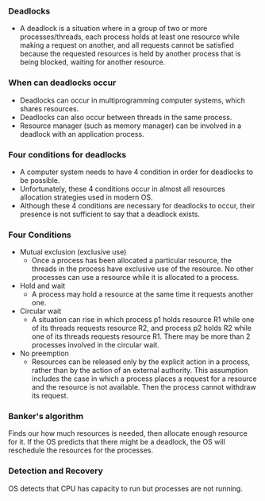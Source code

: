 ### Deadlocks
- A deadlock is a situation where in a group of two or more processes/threads, each process holds at least one resource while making a request on another, and all requests cannot be satisfied because the requested resources is held by another process that is being blocked, waiting for another resource.

### When can deadlocks occur
- Deadlocks can occur in multiprogramming computer systems, which shares resources. 
- Deadlocks can also occur between threads in the same process.
- Resource manager (such as memory manager) can be involved in a deadlock with an application process.

### Four conditions for deadlocks
- A computer system needs to have 4 condition in order for deadlocks to be possible.
- Unfortunately, these 4 conditions occur in almost all resources allocation strategies used in modern OS.
- Although these 4 conditions are necessary for deadlocks to occur, their presence is not sufficient to say that a deadlock exists.

### Four Conditions
- Mutual exclusion (exclusive use)
	- Once a process has been allocated a particular resource, the threads in the process have exclusive use of the resource. No other processes can use a resource while it is allocated to a process.
- Hold and wait 
	- A process may hold a resource at the same time it requests another one.
- Circular wait 
	- A situation can rise in which process p1 holds resource R1 while one of its threads requests resource R2, and process p2 holds R2 while one of its threads requests resource R1. There may be more than 2 processes involved in the circular wait.
- No preemption
	- Resources can be released only by the explicit action in a process, rather than by the action of an external authority. This assumption includes the case in which a process places a request for a resource and the resource is not available. Then the process cannot withdraw its request.

### Banker's algorithm
Finds our how much resources is needed, then allocate enough resource for it. If the OS predicts that there might be a deadlock, the OS will reschedule the resources for the processes.

### Detection and Recovery
OS detects that CPU has capacity to run but processes are not running.
